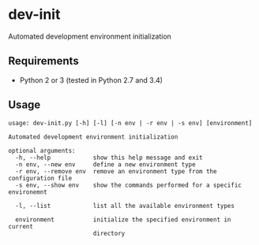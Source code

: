 dev-init
========

Automated development environment initialization

Requirements
------------

- Python 2 or 3 (tested in Python 2.7 and 3.4)

Usage
-----

```
usage: dev-init.py [-h] [-l] [-n env | -r env | -s env] [environment]

Automated development environment initialization

optional arguments:
  -h, --help            show this help message and exit
  -n env, --new env     define a new environment type
  -r env, --remove env  remove an environment type from the configuration file
  -s env, --show env    show the commands performed for a specific environemnt

  -l, --list            list all the available environment types

  environment           initialize the specified environment in current
                        directory
```
